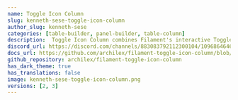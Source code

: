 ```yaml
---
name: Toggle Icon Column
slug: kenneth-sese-toggle-icon-column
author_slug: kenneth-sese
categories: [table-builder, panel-builder, table-column]
description:  Toggle Icon Column combines Filament's interactive Toggle Column with its Icon Column to give developers another way to interact with their tables.
discord_url: https://discord.com/channels/883083792112300104/1096864646536900750
docs_url: https://github.com/archilex/filament-toggle-icon-column/blob/2.0/README.md
github_repository: archilex/filament-toggle-icon-column
has_dark_theme: true
has_translations: false
image: kenneth-sese-toggle-icon-column.png
versions: [2, 3]
---
```

